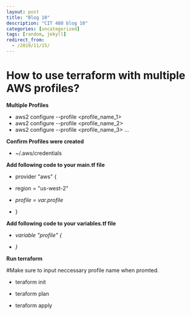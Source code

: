 ```yaml
---
layout: post
title: "Blog 10"
description: "CIT 480 blog 10"
categories: [uncategorized]
tags: [random, jekyll]
redirect_from:
  - /2019/11/15/
---
```


# How to use terraform with multiple AWS profiles?

__Multiple Profiles__

* aws2 configure --profile <profile_name_1>
* aws2 configure --profile <profile_name_2>
* aws2 configure --profile <profile_name_3>
...

__Confirm Profiles were created__

* ~/.aws/credentials

__Add following code to your main.tf file__

* provider "aws" {

* region  = "us-west-2"

* _profile = var.profile_

* }

__Add following code to your variables.tf file__

* _variable "profile" {_

* _}_

__Run terraform__

#Make sure to input neccessary profile name when promted.

* teraform init

* teraform plan

* teraform apply 



